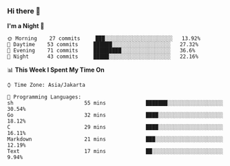 ### Hi there 👋

<!--
**rmsubekti/rmsubekti** is a ✨ _special_ ✨ repository because its `README.md` (this file) appears on your GitHub profile.

Here are some ideas to get you started:

- 🔭 I’m currently working on ...
- 🌱 I’m currently learning ...
- 👯 I’m looking to collaborate on ...
- 🤔 I’m looking for help with ...
- 💬 Ask me about ...
- 📫 How to reach me: ...
- 😄 Pronouns: ...
- ⚡ Fun fact: ...
-->

<!--START_SECTION:waka-->
**I'm a Night 🦉** 

```text
🌞 Morning    27 commits     ███░░░░░░░░░░░░░░░░░░░░░░   13.92% 
🌆 Daytime    53 commits     ██████░░░░░░░░░░░░░░░░░░░   27.32% 
🌃 Evening    71 commits     █████████░░░░░░░░░░░░░░░░   36.6% 
🌙 Night      43 commits     █████░░░░░░░░░░░░░░░░░░░░   22.16%

```


📊 **This Week I Spent My Time On** 

```text
⌚︎ Time Zone: Asia/Jakarta

💬 Programming Languages: 
sh                       55 mins             ███████░░░░░░░░░░░░░░░░░░   30.54% 
Go                       32 mins             ████░░░░░░░░░░░░░░░░░░░░░   18.12% 
C                        29 mins             ████░░░░░░░░░░░░░░░░░░░░░   16.11% 
Markdown                 21 mins             ███░░░░░░░░░░░░░░░░░░░░░░   12.19% 
Text                     17 mins             ██░░░░░░░░░░░░░░░░░░░░░░░   9.94%

```


<!--END_SECTION:waka-->
